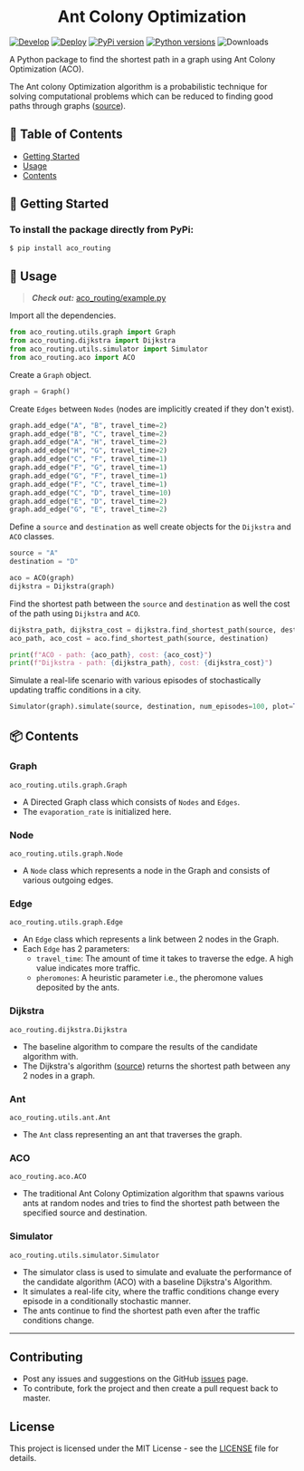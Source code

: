 <h1 align="center">Ant Colony Optimization</h1>


[![Develop](https://github.com/hasnainroopawalla/Ant-Colony-Optimization/actions/workflows/develop.yml/badge.svg)](https://github.com/hasnainroopawalla/Ant-Colony-Optimization/actions/workflows/develop.yml)
[![Deploy](https://github.com/hasnainroopawalla/Ant-Colony-Optimization/actions/workflows/deploy.yml/badge.svg)](https://github.com/hasnainroopawalla/Ant-Colony-Optimization/actions/workflows/deploy.yml)
[![PyPi version](https://img.shields.io/pypi/v/aco_routing.svg)](https://pypi.python.org/pypi/aco_routing/)
[![Python versions](https://img.shields.io/pypi/pyversions/aco_routing.svg?style=plastic)](https://img.shields.io/pypi/pyversions/aco_routing.svg?style=plastic)
![Downloads](https://img.shields.io/pypi/dm/aco_routing.svg)


A Python package to find the shortest path in a graph using Ant Colony Optimization (ACO).

The Ant colony Optimization algorithm is a probabilistic technique for solving computational problems which can be reduced to finding good paths through graphs ([source](https://en.wikipedia.org/wiki/Ant_colony_optimization_algorithms)).

## 📝 Table of Contents

- [Getting Started](#getting_started)
- [Usage](#usage)
- [Contents](#contents)


## 🏁 Getting Started <a name = "getting_started"></a>

### To install the package directly from PyPi:
```
$ pip install aco_routing
```


## 🎈 Usage <a name="usage"></a>
> **_Check out:_** [aco_routing/example.py](https://github.com/hasnainroopawalla/Ant-Colony-Optimization/tree/master/aco_routing/example.py)

Import all the dependencies.
```python
from aco_routing.utils.graph import Graph
from aco_routing.dijkstra import Dijkstra
from aco_routing.utils.simulator import Simulator
from aco_routing.aco import ACO
```

Create a `Graph` object.
```python
graph = Graph()
```

Create `Edges` between `Nodes` (nodes are implicitly created if they don't exist).
```python
graph.add_edge("A", "B", travel_time=2)
graph.add_edge("B", "C", travel_time=2)
graph.add_edge("A", "H", travel_time=2)
graph.add_edge("H", "G", travel_time=2)
graph.add_edge("C", "F", travel_time=1)
graph.add_edge("F", "G", travel_time=1)
graph.add_edge("G", "F", travel_time=1)
graph.add_edge("F", "C", travel_time=1)
graph.add_edge("C", "D", travel_time=10)
graph.add_edge("E", "D", travel_time=2)
graph.add_edge("G", "E", travel_time=2)
```

Define a `source` and `destination` as well create objects for the `Dijkstra` and `ACO` classes.
```python
source = "A"
destination = "D"

aco = ACO(graph)
dijkstra = Dijkstra(graph)
```

Find the shortest path between the `source` and `destination` as well the cost of the path using `Dijkstra` and `ACO`.
```python
dijkstra_path, dijkstra_cost = dijkstra.find_shortest_path(source, destination)
aco_path, aco_cost = aco.find_shortest_path(source, destination)

print(f"ACO - path: {aco_path}, cost: {aco_cost}")
print(f"Dijkstra - path: {dijkstra_path}, cost: {dijkstra_cost}")
```

Simulate a real-life scenario with various episodes of stochastically updating traffic conditions in a city.
```python
Simulator(graph).simulate(source, destination, num_episodes=100, plot=True)
```


## 📦 Contents <a name = "contents"></a>

### Graph
`aco_routing.utils.graph.Graph`
- A Directed Graph class which consists of `Nodes` and `Edges`.
- The `evaporation_rate` is initialized here.

### Node
`aco_routing.utils.graph.Node`
- A `Node` class which represents a node in the Graph and consists of various outgoing edges.

### Edge
`aco_routing.utils.graph.Edge`
- An `Edge` class which represents a link between 2 nodes in the Graph.
- Each `Edge` has 2 parameters:
    - `travel_time`: The amount of time it takes to traverse the edge. A high value indicates more traffic.
    - `pheromones`: A heuristic parameter i.e., the pheromone values deposited by the ants.

### Dijkstra
`aco_routing.dijkstra.Dijkstra`
- The baseline algorithm to compare the results of the candidate algorithm with.
- The Dijkstra's algorithm ([source](https://en.wikipedia.org/wiki/Dijkstra%27s_algorithm)) returns the shortest path between any 2 nodes in a graph.

### Ant
`aco_routing.utils.ant.Ant`
- The `Ant` class representing an ant that traverses the graph.

### ACO
`aco_routing.aco.ACO`
- The traditional Ant Colony Optimization algorithm that spawns various ants at random nodes and tries to find the shortest path between the specified source and destination.

### Simulator
`aco_routing.utils.simulator.Simulator`
- The simulator class is used to simulate and evaluate the performance of the candidate algorithm (ACO) with a baseline Dijkstra's Algorithm.
- It simulates a real-life city, where the traffic conditions change every episode in a conditionally stochastic manner.
- The ants continue to find the shortest path even after the traffic conditions change.

<hr>


## Contributing

- Post any issues and suggestions on the GitHub [issues](https://github.com/hasnainroopawalla/Ant-Colony-Optimization/issues) page.
- To contribute, fork the project and then create a pull request back to master.


## License
This project is licensed under the MIT License - see the [LICENSE](https://github.com/hasnainroopawalla/Ant-Colony-Optimization/blob/73b65a6fd14e3e5517b479cfecac1140f0ae7899/LICENSE) file for details.
